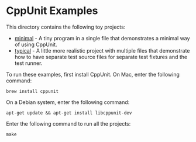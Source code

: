 CppUnit Examples
================
This directory contains the following toy projects:

  - [minimal](minimal) - A tiny program in a single file that
    demonstrates a minimal way of using CppUnit.
  - [typical](typical) - A little more realistic project with multiple
    files that demonstrate how to have separate test source files for 
    separate test fixtures and the test runner.

To run these examples, first install CppUnit. On Mac, enter the
following command:

    brew install cppunit

On a Debian system, enter the following command:

    apt-get update && apt-get install libcppunit-dev

Enter the following command to run all the projects:

    make
